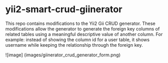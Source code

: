 # yii2-smart-crud-giinerator
This repo contains modifications to the Yii2 Gii CRUD generator. These modifications allow the generator to generate the foreign key columns of related tables using a meaningful descriptive value of another column. For example: instead of showing the column id for a user table, it shows username while keeping the relationship through the foreign key.

![image] (images/giinerator_crud_generator_form.png)
